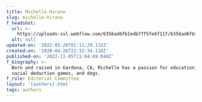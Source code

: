 ```yaml
---
title: Michelle Hirano
slug: michelle-hirano
f_headshot:
  url: >-
    https://uploads-ssl.webflow.com/6356ad6fb1edb77f5fe6f11f/6356ad6fb1edb7eef2e6fa7c_61dd322485886f8c11cc2560_5ea60c1f088154334fbb0521_Michelle20Headshot.png
  alt: null
updated-on: '2022-03-20T01:11:29.132Z'
created-on: '2020-04-26T22:33:34.118Z'
published-on: '2022-11-05T11:04:49.048Z'
f_biography: >-
  Born and raised in Gardena, CA, Michelle has a passion for education, food,
  social deduction games, and dogs. 
f_role: Editorial Committee
layout: '[authors].html'
tags: authors
---
```



